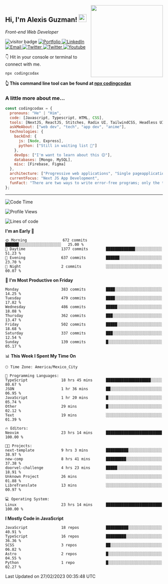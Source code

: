 <img align='right' src="https://media.giphy.com/media/M9gbBd9nbDrOTu1Mqx/giphy.gif" width="230">
<h2>Hi, I'm Alexis Guzman! <img src="https://media.giphy.com/media/hvRJCLFzcasrR4ia7z/giphy.gif" width="25px"></h2>
<p><em>Front-end Web Developer</em></p>

<p>
  <img src="https://visitor-badge.glitch.me/badge?page_id=a12989x.a12989x&left_color=black&right_color=gray" alt="visitor badge"/>
  <a href='https://www.codingcodax.dev/' target='_blank'>
    <img alt='Portfolio' src='https://img.shields.io/badge/Portfolio-black?logo=vercel&style=flat-square'>
  </a>
  <a href='https://linkedin.com/in/codingcodax/' target='_blank'>
    <img alt='LinkedIn' src='https://img.shields.io/badge/LinkedIn-black?logo=LinkedIn&style=flat-square'>
  </a>
  <a href='mailto:codingcodax@gmail.com' target='_blank'>
    <img alt='Email' src='https://img.shields.io/badge/Email-black?logo=Gmail&style=flat-square'>
  </a>
  <a href='https://twitter.com/codingcodax' target='_blank'>
    <img alt='Twitter' src='https://img.shields.io/badge/Twitter-black?logo=Twitter&style=flat-square'>
  </a>
  <a href='https://www.instagram.com/codingcodax/' target='_blank'>
    <img alt='Twitter' src='https://img.shields.io/badge/Instagram-black?logo=Instagram&style=flat-square'>
  </a>
  <a href='https://www.youtube.com/@codingcodax' target='_blank'>
    <img alt='Youtube' src='https://img.shields.io/badge/YouTube-black?logo=Youtube&style=flat-square'>
  </a>
</p>

👇 Hit in your console or terminal to connect with me.

```bash
npx codingcodax 
```
**👆 This command line tool can be found at [npx codingcodax](https://github.com/codingcodax/npx-codingcodax)**

<h3>A little more about me...</h3>

```javascript
const codingcodax = {
  pronouns: "He" | "Him",
  code: [Javascript, Typescript, HTML, CSS],
  tools: [NextJS, ReactJS, Stitches, Radix UI, TailwindCSS, Headless UI, Prisma],
  askMeAbout: ["web dev", "tech", "app dev", "anime"],
  technologies: {
    backEnd: {
      js: [Node, Express],
      python: ["Still in waiting list 🥲"]
    },
    devOps: ["I'm want to learn about this 😊"],
    databases: [Mongo, MySQL],
    misc: [Firebase, Figma]
  },
  architecture: ["Progressive web applications", "Single pageapplications"],
  currentFocus: "Next JS App Development",
  funFact: "There are two ways to write error-free programs; only the third one works"
};
```

---

<!--START_SECTION:waka-->
![Code Time](http://img.shields.io/badge/Code%20Time-1%2C155%20hrs%2034%20mins-blue)

![Profile Views](http://img.shields.io/badge/Profile%20Views-0-blue)

![Lines of code](https://img.shields.io/badge/From%20Hello%20World%20I%27ve%20Written-568.0%20thousand%20lines%20of%20code-blue)

**I'm an Early 🐤** 

```text
🌞 Morning                672 commits         ██████░░░░░░░░░░░░░░░░░░░   25.00 % 
🌆 Daytime                1377 commits        █████████████░░░░░░░░░░░░   51.23 % 
🌃 Evening                637 commits         ██████░░░░░░░░░░░░░░░░░░░   23.70 % 
🌙 Night                  2 commits           ░░░░░░░░░░░░░░░░░░░░░░░░░   00.07 % 
```
📅 **I'm Most Productive on Friday** 

```text
Monday                   383 commits         ████░░░░░░░░░░░░░░░░░░░░░   14.25 % 
Tuesday                  479 commits         ████░░░░░░░░░░░░░░░░░░░░░   17.82 % 
Wednesday                486 commits         █████░░░░░░░░░░░░░░░░░░░░   18.08 % 
Thursday                 362 commits         ███░░░░░░░░░░░░░░░░░░░░░░   13.47 % 
Friday                   502 commits         █████░░░░░░░░░░░░░░░░░░░░   18.68 % 
Saturday                 337 commits         ███░░░░░░░░░░░░░░░░░░░░░░   12.54 % 
Sunday                   139 commits         █░░░░░░░░░░░░░░░░░░░░░░░░   05.17 % 
```


📊 **This Week I Spent My Time On** 

```text
🕑︎ Time Zone: America/Mexico_City

💬 Programming Languages: 
TypeScript               18 hrs 45 mins      ████████████████████░░░░░   80.67 % 
JSON                     1 hr 36 mins        ██░░░░░░░░░░░░░░░░░░░░░░░   06.95 % 
JavaScript               1 hr 20 mins        █░░░░░░░░░░░░░░░░░░░░░░░░   05.74 % 
Other                    29 mins             █░░░░░░░░░░░░░░░░░░░░░░░░   02.12 % 
Text                     19 mins             ░░░░░░░░░░░░░░░░░░░░░░░░░   01.39 % 

🔥 Editors: 
Neovim                   23 hrs 14 mins      █████████████████████████   100.00 % 

🐱‍💻 Projects: 
next-template            9 hrs 3 mins        ██████████░░░░░░░░░░░░░░░   38.97 % 
new-comp                 8 hrs 41 mins       █████████░░░░░░░░░░░░░░░░   37.38 % 
doorvel-challenge        4 hrs 23 mins       █████░░░░░░░░░░░░░░░░░░░░   18.91 % 
Unknown Project          26 mins             ░░░░░░░░░░░░░░░░░░░░░░░░░   01.88 % 
LibreTranslate           13 mins             ░░░░░░░░░░░░░░░░░░░░░░░░░   00.97 % 

💻 Operating System: 
Linux                    23 hrs 14 mins      █████████████████████████   100.00 % 
```

**I Mostly Code in JavaScript** 

```text
JavaScript               18 repos            ██████████░░░░░░░░░░░░░░░   40.91 % 
TypeScript               16 repos            █████████░░░░░░░░░░░░░░░░   36.36 % 
SCSS                     3 repos             ██░░░░░░░░░░░░░░░░░░░░░░░   06.82 % 
Astro                    2 repos             █░░░░░░░░░░░░░░░░░░░░░░░░   04.55 % 
Python                   1 repo              █░░░░░░░░░░░░░░░░░░░░░░░░   02.27 % 
```




 Last Updated on 27/02/2023 00:35:48 UTC
<!--END_SECTION:waka-->
